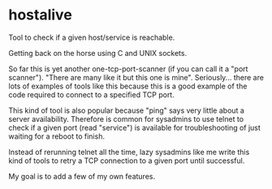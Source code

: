 hostalive
=========

Tool to check if a given host/service is reachable.


Getting back on the horse using C and UNIX sockets. 

So far this is yet another one-tcp-port-scanner (if you can call it a "port scanner").
"There are many like it but this one is mine". Seriously... there are lots of examples of tools like this
because this is a good example of the code required to connect to a specified TCP port.

This kind of tool is also popular because "ping" says very little about a server availability.
Therefore is common for sysadmins to use telnet to check if a given port (read "service") is available
for troubleshooting of just waiting for a reboot to finish. 

Instead of rerunning telnet all the time, lazy sysadmins like me write this kind of tools to retry a TCP connection
to a given port until successful.

My goal is to add a few of my own features.
